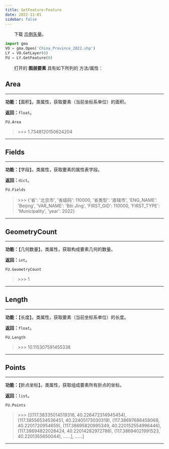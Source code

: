 ```yaml
---
title: GetFeature:Feature
date: 2022-11-01
sidebar: false
---
```


&emsp;　下载 [示例矢量](/Open/China_Province_2022.7z)。

```python
import gma
VO = gma.Open('China_Province_2022.shp')
LY = VO.GetLayer(0)
FU = LY.GetFeature(0)
```

&emsp;　打开的 **图层要素** 具有如下所列的 方法/属性：

## **Area**

---

**功能：**【面积】。类属性，获取要素（当前坐标系单位）的面积。

**返回：**`float`。

```python
FU.Area
```
> \>>> 1.7348120150624204

---

## **Fields**

---

**功能：**【字段】。类属性，获取要素的属性表字段。

**返回：**`dict`。

```python
FU.Fields
```
> \>>> {'省': '北京市',
 '省级码': 110000,
 '省类型': '直辖市',
 'ENG_NAME': 'Beijing',
 'VAR_NAME': 'Běi Jīng',
 'FIRST_GID': 110000,
 'FIRST_TYPE': 'Municipality',
 'year': 2022}

---

## **GeometryCount**

---

**功能：**【几何数量】。类属性，获取构成要素几何的数量。

**返回：**`int`。

```python
FU.GeometryCount
```
> \>>> 1

---

## **Length**

---

**功能：**【长度】。类属性，获取要素（当前坐标系单位）的长度。

**返回：**`float`。

```python
FU.Length
```
> \>>> 10.115307591455338

---

## **Points**

---

**功能：**【折点坐标】。类属性，获取组成要素所有折点的坐标。

**返回：**`list`。

```python
FU.Points
```
> \>>> [[(117.38335014519316, 40.226472314945454),
 (117.38556534536451, 40.22405173030319),
 (117.38697686459068, 40.2201720954659),
 (117.38695820995349, 40.220152554996446),
 (117.38694822028424, 40.22014282972788),
 (117.38694021991523, 40.2201355650044),
 ......],
 ......]

---



